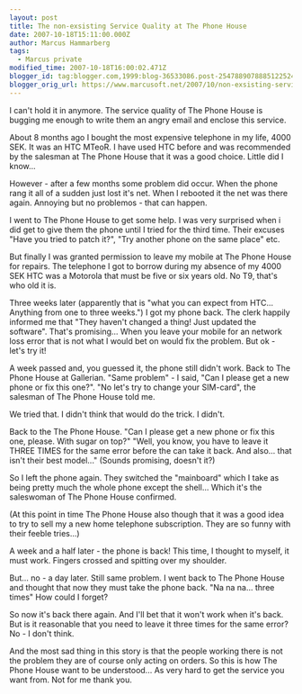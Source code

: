 ```yaml
---
layout: post
title: The non-exsisting Service Quality at The Phone House
date: 2007-10-18T15:11:00.000Z
author: Marcus Hammarberg
tags:
  - Marcus private
modified_time: 2007-10-18T16:00:02.471Z
blogger_id: tag:blogger.com,1999:blog-36533086.post-2547889078885122524
blogger_orig_url: https://www.marcusoft.net/2007/10/non-exsisting-service-quality-at-phone.html
---
```


I can't hold it in anymore. The service quality of The Phone House
is bugging me enough to write them an angry email and enclose this
service.

About 8 months ago I bought the most expensive telephone in my life,
4000 SEK. It was an HTC MTeoR. I have used HTC before and was
recommended by the salesman at The Phone House that it was a good
choice. Little did I know...

However - after a few months some problem did occur. When the phone rang
it all of a sudden just lost it's net. When I rebooted it the net was
there again. Annoying but no problemos - that can happen.

I went to The Phone House to get some help. I was very surprised when i
did get to give them the phone until I tried for the third time. Their
excuses "Have you tried to patch it?", "Try another phone on the same
place" etc.

But finally I was granted permission to leave my mobile at The Phone
House for repairs. The telephone I got to borrow during my absence of my
4000 SEK HTC was a Motorola that must be five or six years old. No T9,
that's who old it is.

Three weeks later (apparently that is "what you can expect from HTC...
Anything from one to three weeks.") I got my phone back. The clerk
happily informed me that "They haven't changed a thing! Just updated the
software". That's promising... When you leave your mobile for an network
loss error that is not what I would bet on would fix the problem. But
ok - let's try it!

A week passed and, you guessed it, the phone still didn't work. Back to
The Phone House at Gallerian. "Same problem" - I said, "Can I please get
a new phone or fix this one?". "No let's try to change your SIM-card",
the salesman of The Phone House told me.

We tried that. I didn't think that would do the trick. I didn't.

Back to the The Phone House. "Can I please get a new phone or fix this
one, please. With sugar on top?"
"Well, you know, you have to leave it THREE TIMES for the same error
before the can take it back. And also... that isn't their best model..."
(Sounds promising, doesn't it?)

So I left the phone again. They switched the "mainboard" which I take as
being pretty much the whole phone except the shell... Which it's the
saleswoman of The Phone House confirmed.

(At this point in time The Phone House also though that it was a good
idea to try to sell my a new home telephone subscription. They are so
funny with their feeble tries...)

A week and a half later - the phone is back! This time, I thought to
myself, it must work. Fingers crossed and spitting over my shoulder.

But... no - a day later. Still same problem. I went back to The Phone
House and thought that now they must take the phone back. "Na na na...
three times" How could I forget?

So now it's back there again. And I'll bet that it won't work when it's
back. But is it reasonable that you need to leave it three times for the
same error? No - I don't think.

And the most sad thing in this story is that the people working there is
not the problem they are of course only acting on orders. So this is how
The Phone House want to be understood... As very hard to get the service
you want from. Not for me thank you.
